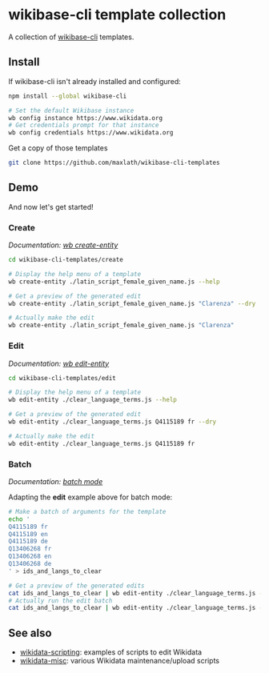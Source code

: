# wikibase-cli template collection

A collection of [wikibase-cli](https://github.com/maxlath/wikibase-cli) templates.

## Install

If wikibase-cli isn't already installed and configured:
```sh
npm install --global wikibase-cli

# Set the default Wikibase instance
wb config instance https://www.wikidata.org
# Get credentials prompt for that instance
wb config credentials https://www.wikidata.org
```

Get a copy of those templates
```sh
git clone https://github.com/maxlath/wikibase-cli-templates
```

## Demo
And now let's get started!

### Create
*Documentation: [wb create-entity](https://github.com/maxlath/wikibase-cli/blob/master/docs/write_operations.md#wb-create-entity)*

```sh
cd wikibase-cli-templates/create

# Display the help menu of a template
wb create-entity ./latin_script_female_given_name.js --help

# Get a preview of the generated edit
wb create-entity ./latin_script_female_given_name.js "Clarenza" --dry

# Actually make the edit
wb create-entity ./latin_script_female_given_name.js "Clarenza"
```

### Edit
*Documentation: [wb edit-entity](https://github.com/maxlath/wikibase-cli/blob/master/docs/write_operations.md#wb-edit-entity)*


```sh
cd wikibase-cli-templates/edit

# Display the help menu of a template
wb edit-entity ./clear_language_terms.js --help

# Get a preview of the generated edit
wb edit-entity ./clear_language_terms.js Q4115189 fr --dry

# Actually make the edit
wb edit-entity ./clear_language_terms.js Q4115189 fr
```

### Batch
*Documentation: [batch mode](https://github.com/maxlath/wikibase-cli/blob/master/docs/write_operations.md#batch-mode)*

Adapting the **edit** example above for batch mode:
```sh
# Make a batch of arguments for the template
echo '
Q4115189 fr
Q4115189 en
Q4115189 de
Q13406268 fr
Q13406268 en
Q13406268 de
' > ids_and_langs_to_clear

# Get a preview of the generated edits
cat ids_and_langs_to_clear | wb edit-entity ./clear_language_terms.js --batch --dry
# Actually run the edit batch
cat ids_and_langs_to_clear | wb edit-entity ./clear_language_terms.js --batch --summary 'clear all those undesired terms'
```

## See also
* [wikidata-scripting](https://github.com/maxlath/wikidata-scripting): examples of scripts to edit Wikidata
* [wikidata-misc](https://github.com/generalist/wikidata-misc): various Wikidata maintenance/upload scripts

